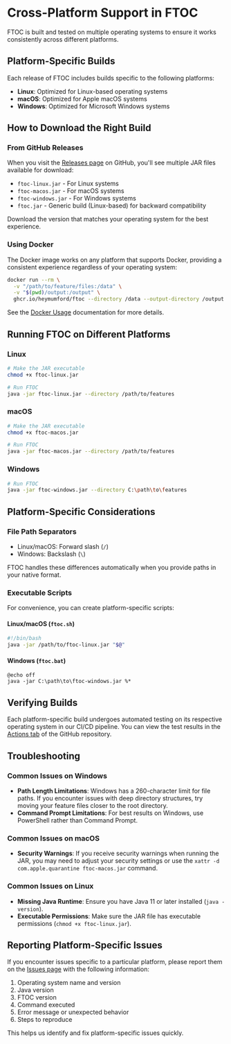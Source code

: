 # Cross-Platform Support in FTOC

FTOC is built and tested on multiple operating systems to ensure it works consistently across different platforms.

## Platform-Specific Builds

Each release of FTOC includes builds specific to the following platforms:

- **Linux**: Optimized for Linux-based operating systems
- **macOS**: Optimized for Apple macOS systems
- **Windows**: Optimized for Microsoft Windows systems

## How to Download the Right Build

### From GitHub Releases

When you visit the [Releases page](https://github.com/heymumford/ftoc/releases) on GitHub, you'll see multiple JAR files available for download:

- `ftoc-linux.jar` - For Linux systems
- `ftoc-macos.jar` - For macOS systems
- `ftoc-windows.jar` - For Windows systems
- `ftoc.jar` - Generic build (Linux-based) for backward compatibility

Download the version that matches your operating system for the best experience.

### Using Docker

The Docker image works on any platform that supports Docker, providing a consistent experience regardless of your operating system:

```bash
docker run --rm \
  -v "/path/to/feature/files:/data" \
  -v "$(pwd)/output:/output" \
  ghcr.io/heymumford/ftoc --directory /data --output-directory /output
```

See the [Docker Usage](docker-usage.md) documentation for more details.

## Running FTOC on Different Platforms

### Linux

```bash
# Make the JAR executable
chmod +x ftoc-linux.jar

# Run FTOC
java -jar ftoc-linux.jar --directory /path/to/features
```

### macOS

```bash
# Make the JAR executable
chmod +x ftoc-macos.jar

# Run FTOC
java -jar ftoc-macos.jar --directory /path/to/features
```

### Windows

```bash
# Run FTOC
java -jar ftoc-windows.jar --directory C:\path\to\features
```

## Platform-Specific Considerations

### File Path Separators

- Linux/macOS: Forward slash (`/`)
- Windows: Backslash (`\`)

FTOC handles these differences automatically when you provide paths in your native format.

### Executable Scripts

For convenience, you can create platform-specific scripts:

#### Linux/macOS (`ftoc.sh`)

```bash
#!/bin/bash
java -jar /path/to/ftoc-linux.jar "$@"
```

#### Windows (`ftoc.bat`)

```batch
@echo off
java -jar C:\path\to\ftoc-windows.jar %*
```

## Verifying Builds

Each platform-specific build undergoes automated testing on its respective operating system in our CI/CD pipeline. You can view the test results in the [Actions tab](https://github.com/heymumford/ftoc/actions) of the GitHub repository.

## Troubleshooting

### Common Issues on Windows

- **Path Length Limitations**: Windows has a 260-character limit for file paths. If you encounter issues with deep directory structures, try moving your feature files closer to the root directory.
- **Command Prompt Limitations**: For best results on Windows, use PowerShell rather than Command Prompt.

### Common Issues on macOS

- **Security Warnings**: If you receive security warnings when running the JAR, you may need to adjust your security settings or use the `xattr -d com.apple.quarantine ftoc-macos.jar` command.

### Common Issues on Linux

- **Missing Java Runtime**: Ensure you have Java 11 or later installed (`java -version`).
- **Executable Permissions**: Make sure the JAR file has executable permissions (`chmod +x ftoc-linux.jar`).

## Reporting Platform-Specific Issues

If you encounter issues specific to a particular platform, please report them on the [Issues page](https://github.com/heymumford/ftoc/issues) with the following information:

1. Operating system name and version
2. Java version
3. FTOC version
4. Command executed
5. Error message or unexpected behavior
6. Steps to reproduce

This helps us identify and fix platform-specific issues quickly.